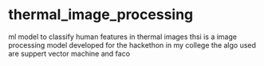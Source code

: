 # thermal_image_processing
ml model to classify human features in thermal images
thsi is a image processing model developed for the hackethon in my college
the algo used are suppert vector machine and faco
